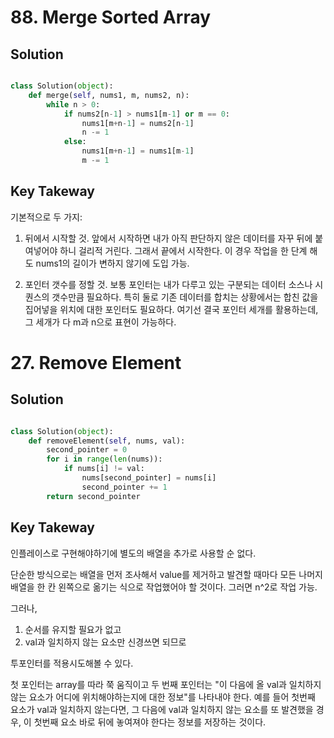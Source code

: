 
# 88. Merge Sorted Array

## Solution
```python

class Solution(object):
    def merge(self, nums1, m, nums2, n):
        while n > 0:
            if nums2[n-1] > nums1[m-1] or m == 0:
                nums1[m+n-1] = nums2[n-1]
                n -= 1
            else:
                nums1[m+n-1] = nums1[m-1]
                m -= 1


```

## Key Takeway
기본적으로 두 가지:

1) 뒤에서 시작할 것. 앞에서 시작하면 내가 아직 판단하지 않은 데이터를 자꾸 뒤에 붙여넣어야 하니 걸리적 거린다. 그래서 끝에서 시작한다. 이 경우 작업을 한 단계 해도 nums1의 길이가 변하지 않기에 도입 가능.

2) 포인터 갯수를 정할 것. 보통 포인터는 내가 다루고 있는 구분되는 데이터 소스나 시퀀스의 갯수만큼 필요하다. 특히 둘로 기존 데이터를 합치는 상황에서는 합친 값을 집어넣을 위치에 대한 포인터도 필요하다. 여기선 결국 포인터 세개를 활용하는데, 그 세개가 다 m과 n으로 표현이 가능하다.


# 27. Remove Element

## Solution
```python

class Solution(object):
    def removeElement(self, nums, val):
        second_pointer = 0
        for i in range(len(nums)):
            if nums[i] != val:
                nums[second_pointer] = nums[i]
                second_pointer += 1
        return second_pointer

```

## Key Takeway
인플레이스로 구현해야하기에 별도의 배열을 추가로 사용할 순 없다.

단순한 방식으로는 배열을 먼저 조사해서 value를 제거하고 발견할 때마다 모든 나머지 배열을 한 칸 왼쪽으로 옮기는 식으로 작업했어야 할 것이다.
그러면 n^2로 작업 가능.

그러나,
1) 순서를 유지할 필요가 없고
2) val과 일치하지 않는 요소만 신경쓰면 되므로

투포인터를 적용시도해볼 수 있다.

첫 포인터는 array를 따라 쭉 움직이고
두 번째 포인터는 "이 다음에 올 val과 일치하지 않는 요소가 어디에 위치해야하는지에 대한 정보"를 나타내야 한다. 예를 들어 첫번째 요소가 val과 일치하지 않는다면, 그 다음에 val과 일치하지 않는 요소를 또 발견했을 경우, 이 첫번째 요소 바로 뒤에 놓여져야 한다는 정보를 저장하는 것이다.

